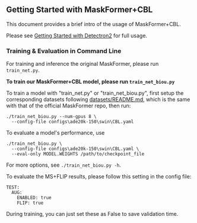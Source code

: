 ## Getting Started with MaskFormer+CBL

This document provides a brief intro of the usage of MaskFormer+CBL.

Please see [Getting Started with Detectron2](https://github.com/facebookresearch/detectron2/blob/master/GETTING_STARTED.md) for full usage.


### Training & Evaluation in Command Line

For training and inference the original MaskFormer, please run `train_net.py`.

**To train our MaskFormer+CBL model, please run `train_net_biou.py`**

To train a model with "train_net.py" or "train_net_biou.py", first
setup the corresponding datasets following
[datasets/README.md](./datasets/README.md), which is the same with that of the official MaskFormer repo, 
then run:
```
./train_net_biou.py --num-gpus 8 \
  --config-file configs\ade20k-150\swin\CBL.yaml
```

To evaluate a model's performance, use
```
./train_net_biou.py \
  --config-file configs\ade20k-150\swin\CBL.yaml \
  --eval-only MODEL.WEIGHTS /path/to/checkpoint_file
```
For more options, see `./train_net_biou.py -h`.

To evaluate the MS+FLIP results, please follow this setting in the config file:
```
TEST:
  AUG:
    ENABLED: true
    FLIP: true
```
During training, you can just set these as False to save validation time.

